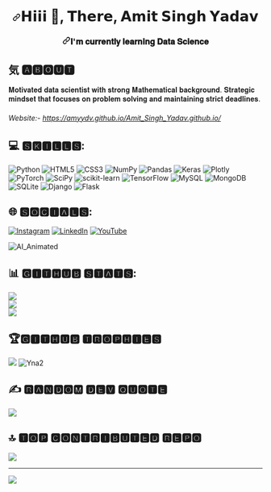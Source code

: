 <h1 align="center" tabindex="-1" dir="auto"><a id="user-content-hi--im-Amit singh Yadav" class="anchor" aria-hidden="true" href="#hi--im-Amit Singh Yadav"><svg class="octicon octicon-link" viewBox="0 0 16 16" version="1.1" width="16" height="16" aria-hidden="true"><path d="m7.775 3.275 1.25-1.25a3.5 3.5 0 1 1 4.95 4.95l-2.5 2.5a3.5 3.5 0 0 1-4.95 0 .751.751 0 0 1 .018-1.042.751.751 0 0 1 1.042-.018 1.998 1.998 0 0 0 2.83 0l2.5-2.5a2.002 2.002 0 0 0-2.83-2.83l-1.25 1.25a.751.751 0 0 1-1.042-.018.751.751 0 0 1-.018-1.042Zm-4.69 9.64a1.998 1.998 0 0 0 2.83 0l1.25-1.25a.751.751 0 0 1 1.042.018.751.751 0 0 1 .018 1.042l-1.25 1.25a3.5 3.5 0 1 1-4.95-4.95l2.5-2.5a3.5 3.5 0 0 1 4.95 0 .751.751 0 0 1-.018 1.042.751.751 0 0 1-1.042.018 1.998 1.998 0 0 0-2.83 0l-2.5 2.5a1.998 1.998 0 0 0 0 2.83Z"></path></svg></a>𝗛𝗶𝗶𝗶 <g-emoji class="g-emoji" alias="wave" fallback-src="https://github.githubassets.com/images/icons/emoji/unicode/1f44b.png">👋</g-emoji>,  𝗧𝗵𝗲𝗿𝗲, 𝗔𝗺𝗶𝘁 𝗦𝗶𝗻𝗴𝗵 𝗬𝗮𝗱𝗮𝘃</h1>

<h3 align="center" tabindex="-1" dir="auto"><a id="user-content-iam-working-on-data-science" class="anchor" aria-hidden="true" href="#iam-working-on-data-science"><svg class="octicon octicon-link" viewBox="0 0 16 16" version="1.1" width="16" height="16" aria-hidden="true"><path d="m7.775 3.275 1.25-1.25a3.5 3.5 0 1 1 4.95 4.95l-2.5 2.5a3.5 3.5 0 0 1-4.95 0 .751.751 0 0 1 .018-1.042.751.751 0 0 1 1.042-.018 1.998 1.998 0 0 0 2.83 0l2.5-2.5a2.002 2.002 0 0 0-2.83-2.83l-1.25 1.25a.751.751 0 0 1-1.042-.018.751.751 0 0 1-.018-1.042Zm-4.69 9.64a1.998 1.998 0 0 0 2.83 0l1.25-1.25a.751.751 0 0 1 1.042.018.751.751 0 0 1 .018 1.042l-1.25 1.25a3.5 3.5 0 1 1-4.95-4.95l2.5-2.5a3.5 3.5 0 0 1 4.95 0 .751.751 0 0 1-.018 1.042.751.751 0 0 1-1.042.018 1.998 1.998 0 0 0-2.83 0l-2.5 2.5a1.998 1.998 0 0 0 0 2.83Z"></path></svg></a>𝐈'𝐦 𝐜𝐮𝐫𝐫𝐞𝐧𝐭𝐥𝐲 𝐥𝐞𝐚𝐫𝐧𝐢𝐧𝐠 𝐃𝐚𝐭𝐚 𝐒𝐜𝐢𝐞𝐧𝐜𝐞</h3>

## 気 🅰🅱🅾🆄🆃
𝐌𝐨𝐭𝐢𝐯𝐚𝐭𝐞𝐝 𝐝𝐚𝐭𝐚 𝐬𝐜𝐢𝐞𝐧𝐭𝐢𝐬𝐭 𝐰𝐢𝐭𝐡 𝐬𝐭𝐫𝐨𝐧𝐠 𝐌𝐚𝐭𝐡𝐞𝐦𝐚𝐭𝐢𝐜𝐚𝐥 𝐛𝐚𝐜𝐤𝐠𝐫𝐨𝐮𝐧𝐝. 𝐒𝐭𝐫𝐚𝐭𝐞𝐠𝐢𝐜 𝐦𝐢𝐧𝐝𝐬𝐞𝐭 𝐭𝐡𝐚𝐭 𝐟𝐨𝐜𝐮𝐬𝐞𝐬 𝐨𝐧 𝐩𝐫𝐨𝐛𝐥𝐞𝐦 𝐬𝐨𝐥𝐯𝐢𝐧𝐠 𝐚𝐧𝐝 𝐦𝐚𝐢𝐧𝐭𝐚𝐢𝐧𝐢𝐧𝐠 𝐬𝐭𝐫𝐢𝐜𝐭 𝐝𝐞𝐚𝐝𝐥𝐢𝐧𝐞𝐬.

###### Website:- https://amyydv.github.io/Amit_Singh_Yadav.github.io/


 ## 💻 🆂🅺🅸🅻🅻🆂:
 
![Python](https://img.shields.io/badge/python-3670A0?style=for-the-badge&logo=python&logoColor=ffdd54) ![HTML5](https://img.shields.io/badge/html5-%23E34F26.svg?style=for-the-badge&logo=html5&logoColor=white) ![CSS3](https://img.shields.io/badge/css3-%231572B6.svg?style=for-the-badge&logo=css3&logoColor=white) ![NumPy](https://img.shields.io/badge/numpy-%23013243.svg?style=for-the-badge&logo=numpy&logoColor=white) ![Pandas](https://img.shields.io/badge/pandas-%23150458.svg?style=for-the-badge&logo=pandas&logoColor=white) ![Keras](https://img.shields.io/badge/Keras-%23D00000.svg?style=for-the-badge&logo=Keras&logoColor=white) ![Plotly](https://img.shields.io/badge/Plotly-%233F4F75.svg?style=for-the-badge&logo=plotly&logoColor=white) ![PyTorch](https://img.shields.io/badge/PyTorch-%23EE4C2C.svg?style=for-the-badge&logo=PyTorch&logoColor=white) ![SciPy](https://img.shields.io/badge/SciPy-%230C55A5.svg?style=for-the-badge&logo=scipy&logoColor=%white) ![scikit-learn](https://img.shields.io/badge/scikit--learn-%23F7931E.svg?style=for-the-badge&logo=scikit-learn&logoColor=white) ![TensorFlow](https://img.shields.io/badge/TensorFlow-%23FF6F00.svg?style=for-the-badge&logo=TensorFlow&logoColor=white) ![MySQL](https://img.shields.io/badge/mysql-%2300f.svg?style=for-the-badge&logo=mysql&logoColor=white) ![MongoDB](https://img.shields.io/badge/MongoDB-%234ea94b.svg?style=for-the-badge&logo=mongodb&logoColor=white) ![SQLite](https://img.shields.io/badge/sqlite-%2307405e.svg?style=for-the-badge&logo=sqlite&logoColor=white) ![Django](https://img.shields.io/badge/django-%23092E20.svg?style=for-the-badge&logo=django&logoColor=white) ![Flask](https://img.shields.io/badge/flask-%23000.svg?style=for-the-badge&logo=flask&logoColor=white)
## 🌐 🆂🅾🅲🅸🅰🅻🆂:
[![Instagram](https://img.shields.io/badge/Instagram-%23E4405F.svg?logo=Instagram&logoColor=white)](https://instagram.com/amyydv) [![LinkedIn](https://img.shields.io/badge/LinkedIn-%230077B5.svg?logo=linkedin&logoColor=white)](https://linkedin.com/in/inkedin.com/in/amit-singh-yadav-b9238a1b1/) [![YouTube](https://img.shields.io/badge/YouTube-%23FF0000.svg?logo=YouTube&logoColor=white)](https://youtube.com/@https://www.youtube.com/c/Amyydv) 

![AI_Animated](https://github.com/Amyydv/Amyydv/assets/112614485/121b6253-ee95-49cf-8d0c-acab6446aee8)
 ## 📊 🅶🅸🆃🅷🆄🅱 🆂🆃🅰🆃🆂:
![](https://github-readme-stats.vercel.app/api?username=amyydv&theme=vue&hide_border=true&include_all_commits=false&count_private=false)<br/>
![](https://github-readme-streak-stats.herokuapp.com/?user=amyydv&theme=vue&hide_border=true)<br/>
![](https://github-readme-stats.vercel.app/api/top-langs/?username=amyydv&theme=vue&hide_border=true&include_all_commits=false&count_private=false&layout=compact)

## 🏆🅶🅸🆃🅷🆄🅱 🆃🆁🅾🅿🅷🅸🅴🆂
![](https://github-profile-trophy.vercel.app/?username=amyydv&theme=matrix&no-frame=true&no-bg=true&margin-w=4)
![Yna2](https://github.com/Amyydv/Amyydv/assets/112614485/5bef2ef8-6df9-4c11-a26a-4c46fedb0ae3)

## ✍️ 🆁🅰🅽🅳🅾🅼 🅳🅴🆅 🆀🆄🅾🆃🅴
![](https://quotes-github-readme.vercel.app/api?type=horizontal&theme=radical)

## 🔝 🆃🅾🅿 🅲🅾🅽🆃🆁🅸🅱🆄🆃🅴🅳 🆁🅴🅿🅾
![](https://github-contributor-stats.vercel.app/api?username=amyydv&limit=5&theme=oldie&combine_all_yearly_contributions=true)

---
[![](https://visitcount.itsvg.in/api?id=amyydv&icon=4&color=4)](https://visitcount.itsvg.in)

<!-- Proudly created with GPRM ( https://gprm.itsvg.in ) -->
